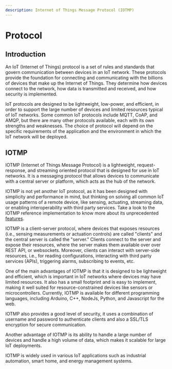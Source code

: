 ```yaml
---
description: Internet of Things Message Protocol (IOTMP)
---
```


# Protocol

## Introduction

An IoT (Internet of Things) protocol is a set of rules and standards that govern communication between devices in an IoT network. These protocols provide the foundation for connecting and communicating with the billions of devices that make up the Internet of Things. They determine how devices connect to the network, how data is transmitted and received, and how security is implemented.&#x20;

IoT protocols are designed to be lightweight, low-power, and efficient, in order to support the large number of devices and limited resources typical of IoT networks. Some common IoT protocols include MQTT, CoAP, and AMQP, but there are many other protocols available, each with its own strengths and weaknesses. The choice of protocol will depend on the specific requirements of the application and the environment in which the IoT network will be deployed.

## IOTMP

IOTMP (Internet of Things Message Protocol) is a lightweight, request-response, and streaming oriented protocol that is designed for use in IoT networks. It is a messaging protocol that allows devices to communicate with a central server or platform, which acts as the hub of the network.

IOTMP is not yet another IoT protocol, as it has been designed with simplicity and performance in mind, but thinking on solving all common IoT usage patterns of a remote device, like sensing, actuating, streaming data, or enabling interoperability with third party services. Take a look to the IOTMP reference implementation to know more about its unprecedented [features](thinger.io-iotmp/features/).

IOTMP is a client-server protocol, where devices that exposes resources (i.e., sensing measurements or actuation controls) are called "clients" and the central server is called the "server." Clients connect to the server and expose their resources, where the server makes them available over over REST API, or websockets. Moreover, clients can interact with server-side resources, i.e., for reading configurations, interacting with third party services (APIs), triggering alarms, subscribing to events, etc.&#x20;

One of the main advantages of IOTMP is that it is designed to be lightweight and efficient, which is important in IoT networks where devices may have limited resources. It also has a small footprint and is easy to implement, making it well suited for resource-constrained devices like sensors or microcontrollers. Currently, IOTMP is available for different programming languages, including Arduino, C++, NodeJs, Python, and Javascript for the web.

IOTMP also provides a good level of security, it uses a combination of username and password to authenticate clients and also a SSL/TLS encryption for secure communication.

Another advantage of IOTMP is its ability to handle a large number of devices and handle a high volume of data, which makes it scalable for large IoT deployments.

IOTMP is widely used in various IoT applications such as industrial automation, smart home, and energy management systems.



